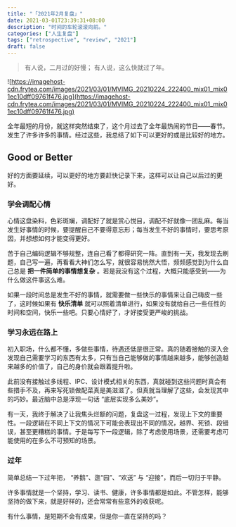 ```yaml
---
title: "「2021年2月复盘」"
date: 2021-03-01T23:39:31+08:00
description: "时间的车轮滚滚向前。"
categories: ["人生复盘"]
tags: ["retrospective", "review", "2021"]
draft: false
---
```


> 有人说，二月过的好慢；
> 有人说，这么快就过了年。

![https://imagehost-cdn.frytea.com/images/2021/03/01/MVIMG_20210224_222400_mix01_mix01ec10dff09761f476.jpg](https://imagehost-cdn.frytea.com/images/2021/03/01/MVIMG_20210224_222400_mix01_mix01ec10dff09761f476.jpg)

全年最短的月份，就这样突然结束了，这个月过去了全年最热闹的节日——春节。发生了许多许多的事情。经过这些，我总结了如下可以更好的或是比较好的地方。

## Good or Better

好的方面要延续，可以更好的地方要赶快记录下来，这样可以让自己以后过的更好。

### 学会调配心情

心情这盘染料，色彩斑斓，调配好了就是赏心悦目，调配不好就像一团乱麻。每当发生好事情的时候，要提醒自己不要得意忘形；每当发生不好的事情时，要思考原因，并想想如何才能变得更好。

苦于自己编码逻辑不够规整，连自己看了都得研究一阵。直到有一天，我发现去刷题，自己写一遍，再看看大神们怎么写，就很容易恍然大悟，频频感觉到为什么自己总是 **把一件简单的事情想复杂** 。若是我没有这个过程，大概只能感受到——为什么做这件事这么难。

如果一段时间总是发生不好的事情，就需要做一些快乐的事情来让自己嗨皮一些了，这时候如果有 **快乐清单** 就可以照着清单进行，如果没有就给自己一些任性的时间和空间，快乐一些吧。只要心情好了，才好接受更严峻的挑战。

### 学习永远在路上

初入职场，什么都不懂，多做些事情，待遇还低是很正常。真的随着接触的深入会发现自己需要学习的东西有太多，只有当自己能够做的事情越来越多，能够创造越来越多的价值了，自己的身价就会跟着提升啦。

此前没有接触过多线程、IPC、设计模式相关的东西，真就碰到这些问题时真会有些措手不及，再来写死锁做配菜真是美滋滋了。但真就当理解了这些，会发现其中的巧妙。最近脑中总是浮现一句话 “底层实现多么美妙”。

有一天，我终于解决了让我焦头烂额的问题，复盘这一过程，发现上下文的重要性。一段逻辑在不同上下文的情况下可能会表现出不同的情况，越界、死锁、段错误，甚至更糟糕的事情。于是每写下一段逻辑，除了考虑使用场景，还需要考虑可能使用的在多么不可预知的场景。

### 过年

简单总结一下过年把， “养鹅”、逛“园”、“欢送” 与 “迎接”，而后一切归于平静。

许多事情就是一个坚持，学习、读书、健康，许多事情都是如此。不管怎样，能够坚持的做下来，就是好样的，还会常常有些意外的收获呢。

有什么事情，是短期不会有成果，但是你一直在坚持的吗？